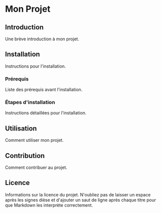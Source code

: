 # Mon Projet

## Introduction
Une brève introduction à mon projet.

## Installation
Instructions pour l'installation.

### Prérequis
Liste des prérequis avant l'installation.

### Étapes d'installation
Instructions détaillées pour l'installation.

## Utilisation
Comment utiliser mon projet.

## Contribution
Comment contribuer au projet.

## Licence
Informations sur la licence du projet.
N'oubliez pas de laisser un espace après les signes dièse et d'ajouter un saut de ligne après chaque titre pour que Markdown les interprète correctement.





